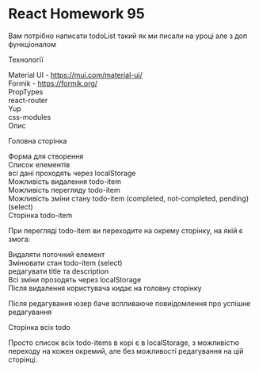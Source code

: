 # React Homework 95

Вам потрібно написати todoList такий як ми писали на уроці але з доп функціоналом  
  
Технології  
  
Material UI - https://mui.com/material-ui/  
Formik - https://formik.org/  
PropTypes  
react-router   
Yup  
css-modules  
Опис

Головна сторінка

Форма для створення  
Список елементів  
всі дані проходять через localStorage  
Можливість видалення todo-item  
Можливість перегляду todo-item  
Можливість зміни стану todo-item (completed, not-completed, pending) (select)  
Сторінка todo-item  

При перегляді todo-item ви переходите на окрему сторінку, на якій є змога:  
  
Видаляти поточний елемент  
Змінювати стан todo-item (select)  
редагувати title та description  
Всі зміни прозодять через localStorage   
Після видалення користувача кидає на головну сторінку  
  
Після редагування юзер баче вспливаюче повиідомлення про успішне редагування  
  
Сторінка всіх todo  
  
Просто список всіх todo-items в корі є в localStorage, з можливістю переходу на кожен окремий, але без можливості редагування на цій сторінці.  

